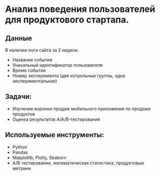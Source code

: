 # Анализ поведения пользователей для продуктового стартапа.

## Данные
В наличии логи сайта за 2 недели.
- Название события
- Уникальный идентификатор пользователя
- Время события
- Номер эксперимента (две котрольные группы, одна экспериментальная)

## Задачи:
- Изучение воронки продаж мобильного приложения по продаже продуктов
- Оценка результатов A/A/B-тестирования

## Используемые инструменты:
- Python
- Pandas
- Matplotlib, Plotly, Seaborn
- A/B тестирование, математическая статистика, продуктовые метрики
